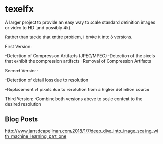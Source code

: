 # texelfx

A larger project to provide an easy way to scale standard definition images or video to HD (and possibly 4k).

Rather than tackle that entire problem, I broke it into 3 versions.

First Version:

-Detection of Compression Artifacts (JPEG/MPEG)
-Detection of the pixels that exhibit the compression artifacts
-Removal of Compression Artifacts

Second Version:

-Detection of detail loss due to resolution

-Replacement of pixels due to resolution from a higher definition source

Third Version:
-Combine both versions above to scale content to the desired resolution

## Blog Posts
http://www.jarredcapellman.com/2018/1/7/deep_dive_into_image_scaling_with_machine_learning_part_one
